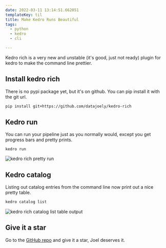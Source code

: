 ```yaml
---
date: 2022-03-11 13:14:51.662051
templateKey: til
title: Make Kedro Runs Beautiful
tags:
  - python
  - kedro
  - cli

---
```


Kedro rich is a very new and unstable (it's good, just not ready) plugin for
kedro to make the command line prettier.

## Install kedro rich

There is no pypi package yet, but it's on github.  You can pip install it with
the git url.

``` bash
pip install git+https://github.com/datajoely/kedro-rich
```

## Kedro run

You can run your pipeline just as you normally would, except you get progress
bars and pretty prints.

```
kedro run
```

![kedro rich pretty run](https://images.waylonwalker.com/kedro-rich-run.png)


## Kedro catalog

Listing out catalog entries from the command line now print out a nice pretty
table.

``` bash
kedro catalog list
```

![kedro rich catalog list table output](https://images.waylonwalker.com/kedro-rich-catalog-list.png)

## Give it a star

Go to the [GitHub repo](https://github.com/datajoely/kedro-rich) and give it a
star, Joel deserves it.
